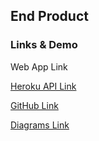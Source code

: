 ## **End Product**

### **Links & Demo**

Web App Link

[Heroku API Link](https://startup-success-predictor-api.herokuapp.com/)

[GitHub Link](https://github.com/shiyanboxer/Startup-Success-Predictor)

[Diagrams Link](https://drive.google.com/file/d/1b045bk2AsuREJoj_JI_nRwwf94sz22SE/view?usp=sharing)